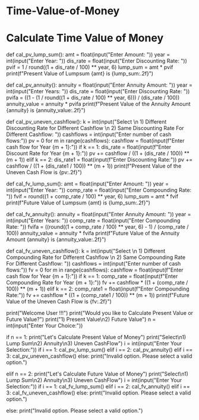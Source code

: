 # Time-Value-of-Money
# Calculate Time Value of Money 
def cal_pv_lump_sum():
    amt = float(input("Enter Amount: "))
    year = int(input("Enter Year: "))
    dis_rate = float(input("Enter Discounting Rate: "))
    pvif = 1 / round((1 + dis_rate / 100) ** year, 6)
    lump_sum = amt * pvif
    print(f"Present Value of Lumpsum {amt} is {lump_sum:.2f}")

def cal_pv_annuity():
    annuity = float(input("Enter Annuity Amount: "))
    year = int(input("Enter Years: "))
    dis_rate = float(input("Enter Discounting Rate: "))
    pvifa = ((1 - (1 / round((1 + dis_rate / 100) ** year, 6))) / (dis_rate / 100))
    annuity_value = annuity * pvifa
    print(f"Present Value of the Annuity Amount {annuity} is {annuity_value:.2f}")

def cal_pv_uneven_cashflow():
    k = int(input("Select \n 1) Different Discounting Rate for Different Cashflow \n 2) Same Discounting Rate For Different Cashflow: "))
    cashflows = int(input("Enter number of cash flows:"))
    pv = 0
    for m in range(cashflows):
        cashflow = float(input(f"Enter cash flow for Year {m + 1}:"))
        if k == 1:
            dis_rate = float(input(f"Enter Discount Rate for Year {m + 1}:"))
            pv += cashflow / ((1 + (dis_rate / 100)) ** (m + 1))
        elif k == 2:
            dis_rate1 = float(input(f"Enter Discounting Rate:"))
            pv += cashflow / ((1 + (dis_rate1 / 100)) ** (m + 1))
    print(f"Present Value of the Uneven Cash Flow is {pv:.2f}")

def cal_fv_lump_sum():
    amt = float(input("Enter Amount: "))
    year = int(input("Enter Year: "))
    comp_rate = float(input("Enter Compounding Rate: "))
    fvif = round((1 + comp_rate / 100) ** year, 6)
    lump_sum = amt * fvif
    print(f"Future Value of Lumpsum {amt} is {lump_sum:.2f}")

def cal_fv_annuity():
    annuity = float(input("Enter Annuity Amount: "))
    year = int(input("Enter Years: "))
    comp_rate = float(input("Enter Compounding Rate: "))
    fvifa = ((round((1 + comp_rate / 100) ** year, 6) - 1) / (comp_rate / 100))
    annuity_value = annuity * fvifa
    print(f"Future Value of the Annuity Amount {annuity} is {annuity_value:.2f}")

def cal_fv_uneven_cashflow():
    k = int(input("Select \n 1) Different Compounding Rate for Different Cashflow \n 2) Same Compounding Rate For Different Cashflow: "))
    cashflows = int(input("Enter number of cash flows:"))
    fv = 0
    for m in range(cashflows):
        cashflow = float(input(f"Enter cash flow for Year {m + 1}:"))
        if k == 1:
            comp_rate = float(input(f"Enter Compounding Rate for Year {m + 1}:"))
            fv += cashflow * ((1 + (comp_rate / 100)) ** (m + 1))
        elif k == 2:
            comp_rate1 = float(input(f"Enter Compounding Rate:"))
            fv += cashflow * ((1 + (comp_rate1 / 100)) ** (m + 1))
    print(f"Future Value of the Uneven Cash Flow is {fv:.2f}")

print("Welcome User !!!")
print("Would you like to Calculate Present Value or Future Value?")
print("1) Present Value\n2) Future Value")
n = int(input("Enter Your Choice:"))

if n == 1:
    print("Let's Calculate Present Value of Money")
    print("Select\n1) Lump Sum\n2) Annuity\n3) Uneven CashFlow")
    i = int(input("Enter Your Selection:"))
    if i == 1:
        cal_pv_lump_sum()
    elif i == 2:
        cal_pv_annuity()
    elif i == 3:
        cal_pv_uneven_cashflow()
    else:
        print("Invalid option. Please select a valid option.")

elif n == 2:
    print("Let's Calculate Future Value of Money")
    print("Select\n1) Lump Sum\n2) Annuity\n3) Uneven CashFlow")
    i = int(input("Enter Your Selection:"))
    if i == 1:
        cal_fv_lump_sum()
    elif i == 2:
        cal_fv_annuity()
    elif i == 3:
        cal_fv_uneven_cashflow()
    else:
        print("Invalid option. Please select a valid option.")
		
else:
    print("Invalid option. Please select a valid option.")
